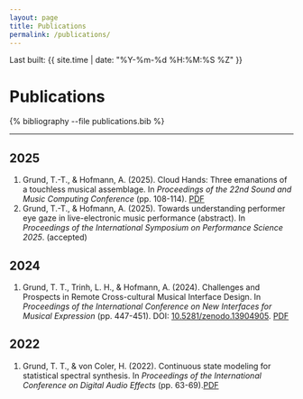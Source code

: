 ```yaml
---
layout: page
title: Publications
permalink: /publications/
---
```

Last built: {{ site.time | date: "%Y-%m-%d %H:%M:%S %Z" }}

# Publications

{% bibliography --file publications.bib %}



______________________________________________________________________________________________________________________________________
## 2025
1. Grund, T.-T., & Hofmann, A. (2025). Cloud Hands: Three emanations of a touchless musical assemblage. In _Proceedings of the 22nd Sound and Music Computing Conference_ (pp. 108-114). [PDF](papers/Grund_Hofmann_2025_SMC_CloudHands.pdf)
2. Grund, T.-T., & Hofmann, A. (2025). Towards understanding performer eye gaze in live-electronic music performance (abstract). In _Proceedings of the International Symposium on Performance Science 2025_. (accepted)


## 2024
1. Grund, T. T., Trinh, L. H., & Hofmann, A. (2024). Challenges and Prospects in Remote Cross-cultural Musical Interface Design. In _Proceedings of the International Conference on New Interfaces for Musical Expression_ (pp. 447-451). DOI: [10.5281/zenodo.13904905](https://doi.org/10.5281/zenodo.13904905). [PDF](papers/Grund_Luong_Hofmann_2024_NIME_CHallenges.pdf)

## 2022
1. Grund, T. T., & von Coler, H. (2022). Continuous state modeling for statistical spectral synthesis. In _Proceedings of the International Conference on Digital Audio Effects_ (pp. 63-69).[PDF](papers/Grund_vonColer_2022_DAFx_ContinuousStateModeling.pdf)

